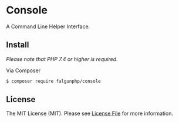 # Console

A Command Line Helper Interface.

## Install
 *Please note that PHP 7.4 or higher is required.*

Via Composer

``` bash
$ composer require falgunphp/console
```

## License

The MIT License (MIT). Please see [License File](LICENSE.md) for more information.
